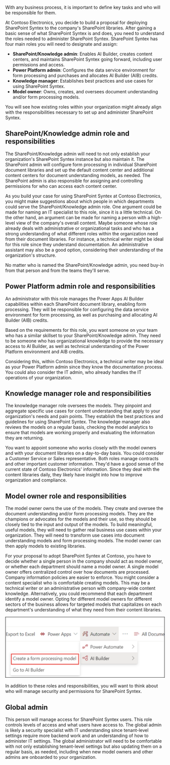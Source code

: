 With any business process, it is important to define key tasks and who will be responsible for them.

At Contoso Electronics, you decide to build a proposal for deploying SharePoint Syntex to the company's SharePoint libraries. After gaining a basic sense of what SharePoint Syntex is and does, you need to understand the roles needed to administer SharePoint Syntex. SharePoint Syntex has four main roles you will need to designate and assign:

- **SharePoint/Knowledge admin**: Enables AI Builder, creates content centers, and maintains SharePoint Syntex going forward, including user permissions and access.
- **Power Platform admin**: Configures the data service environment for form processing and purchases and allocates AI Builder (AIB) credits.
- **Knowledge manager**: Establishes best practices and use cases for using SharePoint Syntex.
- **Model owner**: Owns, creates, and oversees document understanding and/or form processing models.

You will see how existing roles within your organization might already align with the responsibilities necessary to set up and administer SharePoint Syntex.

## SharePoint/Knowledge admin role and responsibilities

The SharePoint/Knowledge admin will need to not only establish your organization's SharePoint Syntex instance but also maintain it. The SharePoint admin will configure form processing in individual SharePoint document libraries and set up the default content center and additional content centers for document understanding models, as needed. The SharePoint admin is also responsible for assigning and controlling permissions for who can access each content center.  

As you build your case for using SharePoint Syntex at Contoso Electronics, you might make suggestions about which people in which departments could serve the SharePoint/Knowledge admin role. One argument could be made for naming an IT specialist to this role, since it is a little technical. On the other hand, an argument can be made for naming a person with a high-level view of the company's overall content. Maybe someone whose role already deals with administrative or organizational tasks and who has a strong understanding of what different roles within the organization need from their document libraries. For instance, a technical writer might be ideal for this role since they understand documentation. An administrative assistant may also be a good option, considering their understanding of the organization's structure.

No matter who is named the SharePoint/Knowledge admin, you need buy-in from that person and from the teams they'll serve.  

## Power Platform admin role and responsibilities

An administrator with this role manages the Power Apps AI Builder capabilities within each SharePoint document library, enabling form processing. They will be responsible for configuring the data service environment for form processing, as well as purchasing and allocating AI Builder (AIB) credits.  

Based on the requirements for this role, you want someone on your team who has a similar skillset to your SharePoint/Knowledge admin. They need to be someone who has organizational knowledge to provide the necessary access to AI Builder, as well as technical understanding of the Power Platform environment and AIB credits.

Considering this, within Contoso Electronics, a technical writer may be ideal as your Power Platform admin since they know the documentation process. You could also consider the IT admin, who already handles the IT operations of your organization.

## Knowledge manager role and responsibilities

The knowledge manager role oversees the models. They pinpoint and aggregate specific use cases for content understanding that apply to your organization's needs and pain points. They establish the best practices and guidelines for using SharePoint Syntex. The knowledge manager also reviews the models on a regular basis, checking the model analytics to ensure that models are working properly and evaluating the information they are returning.

You want to appoint someone who works closely with the model owners and with your document libraries on a day-to-day basis. You could consider a Customer Service or Sales representative. Both roles manage contracts and other important customer information. They'd have a good sense of the current state of Contoso Electronics' information. Since they deal with the content libraries daily, they likely have insight into how to improve organization and compliance.

## Model owner role and responsibilities

The model owner owns the use of the models. They create and oversee the document understanding and/or form processing models. They are the champions or advocates for the models and their use, so they should be closely tied to the input and output of the models. To build meaningful, useful models, they will need to gather real business use cases within your organization. They will need to transform use cases into document understanding models and form processing models. The model owner can then apply models to existing libraries.

For your proposal to adopt SharePoint Syntex at Contoso, you have to decide whether a single person in the company should act as model owner, or whether each department should name a model owner. A single model owner offers centralized control over how documents are processed. Company information policies are easier to enforce. You might consider a content specialist who is comfortable creating models. This may be a technical writer or an administrative person with company-wide content knowledge. Alternatively, you could recommend that each department identify a model owner. Opting for different model owners for different sectors of the business allows for targeted models that capitalizes on each department's understanding of what they need from their content libraries.

![Graphical user interface, application, Teams](../media/create-form-model.png)

In addition to these roles and responsibilities, you will want to think about who will manage security and permissions for SharePoint Syntex.

## Global admin

This person will manage access for SharePoint Syntex users. This role controls levels of access and what users have access to. The global admin is likely a security specialist with IT understanding since tenant-level settings require more backend work and an understanding of how to administer IT settings. The global administrator will need to be comfortable with not only establishing tenant-level settings but also updating them on a regular basis, as needed, including when new model owners and other admins are onboarded to your organization.
